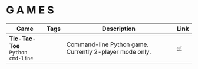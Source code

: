 # G A M E S




Game | Tags | Description | Link
-----|------|-------------|------
**Tic-Tac-Toe**<br>```Python``` ```cmd-line``` |  | Command-line Python game. Currently 2-player mode only. | [:white_check_mark:](https://github.com/mjs375/Coding-Gymnasium/blob/main/Games/tictactoe.py)
